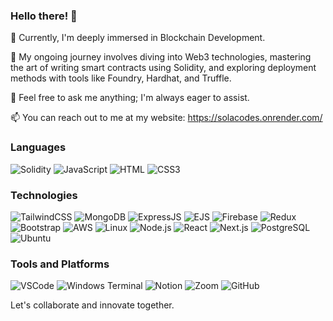 ### Hello there! 👋

🔭 Currently, I'm deeply immersed in Blockchain Development.

🌱 My ongoing journey involves diving into Web3 technologies, mastering the art of writing smart contracts using Solidity, and exploring deployment methods with tools like Foundry, Hardhat, and Truffle.

💬 Feel free to ask me anything; I'm always eager to assist.

📫 You can reach out to me at my website: https://solacodes.onrender.com/

### Languages

![Solidity](https://img.shields.io/badge/-Solidity-000?&logo=Solidity&style=flat-square)
![JavaScript](https://img.shields.io/badge/-JavaScript-000?&logo=JavaScript&style=flat-square)
![HTML](https://img.shields.io/badge/-HTML-000?&logo=HTML5&style=flat-square)
![CSS3](https://img.shields.io/badge/-CSS3-000?&logo=css3&logoColor=1572B6)





### Technologies

![TailwindCSS](https://img.shields.io/badge/-Tailwind-000?&logo=tailwindcss&logoColor=#06B6D4)
![MongoDB](https://img.shields.io/badge/-MongoDB-000?&logo=mongodb&logoColor=#47A248)
![ExpressJS](https://img.shields.io/badge/-ExpressJS-000?&logo=express&logoColor=#000000)
![EJS](https://img.shields.io/badge/-EJS-000?&logo=ejs&logoColor=#B4CA65)
![Firebase](https://img.shields.io/badge/-Firebase-000?&logo=firebase&logoColor=#FFCA28)
![Redux](https://img.shields.io/badge/-Redux-000?&logo=redox&logoColor=#764ABC)
![Bootstrap](https://img.shields.io/badge/-Bootstrap-000?&logo=bootstrap&logoColor=##7952B3)
![AWS](https://img.shields.io/badge/-AWS-000?&logo=Amazon-AWS&logoColor=FF9900)
![Linux](https://img.shields.io/badge/-Linux-000?&logo=Linux)
![Node.js](https://img.shields.io/badge/-Node.js-000?&logo=node.js)
![React](https://img.shields.io/badge/-React-000?&logo=React)
![Next.js](https://img.shields.io/badge/-Next.js-000?&logo=next.js)
![PostgreSQL](https://img.shields.io/badge/-PostgreSQL-000?&logo=PostgreSQL)
![Ubuntu](https://img.shields.io/badge/-Ubuntu-000?&logo=Ubuntu)


### Tools and Platforms

![VSCode](https://img.shields.io/badge/-VSCode-000?&logo=Visual-Studio-Code&style=flat-square)
![Windows Terminal](https://img.shields.io/badge/-Terminal-000?&logo=Windows-Terminal&style=flat-square)
![Notion](https://img.shields.io/badge/-Notion-000?&logo=Notion&style=flat-square)
![Zoom](https://img.shields.io/badge/-Zoom-000?&logo=Zoom&style=flat-square)
![GitHub](https://img.shields.io/badge/-GitHub-000?&logo=GitHub&style=flat-square)

Let's collaborate and innovate together.



